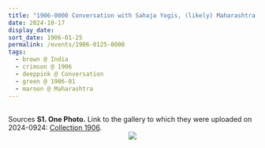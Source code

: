 ```yaml
---
title: "1906-0000 Conversation with Sahaja Yogis, (likely) Maharashtra, India (paper, chairs, Sahaja Yogis, window, carpet, wall, vase)"
date: 2024-10-17
display_date: 
sort_date: 1906-01-25
permalink: /events/1906-0125-0000
tags:
  - brown @ India
  - crimson @ 1906
  - deeppink @ Conversation
  - green @ 1906-01
  - maroon @ Maharashtra  
---
```


<br>

<wave-list>
  <list-title color="DarkSeaGreen" width="40">Sources</list-title>
  <list-item color="BlanchedAlmond"  width="280"><b>S1. One Photo.</b> Link to the gallery to which they were uploaded on 2024-0924: <a href="https://eternalmoments.smugmug.com/Collections/Mahipalsingh-Jaisingh-Raul-Collection/1906/">Collection 1906</a>.</list-item>
</wave-list>

<div style="text-align: center"><img src="https://pub-bcc3cbe9b1e94ba1ac28915f7a3900fa.r2.dev/1906-0000_Conversation_with_Sahaja_Yogis_(likely)_Maharashtra_India_(paper_chairs_Sahaja_Yogis_window_carpet_wall_vase)_01_(Mahipalsingh_Jaisingh_Raul_Collection_scanned_by_Ankit_Khare).jpg" /></div>